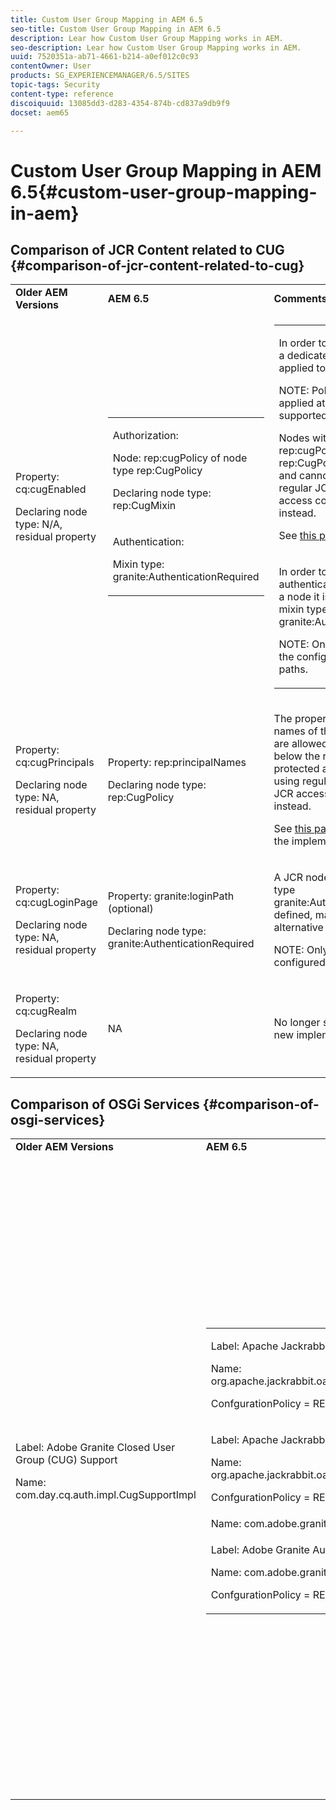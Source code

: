 ```yaml
---
title: Custom User Group Mapping in AEM 6.5
seo-title: Custom User Group Mapping in AEM 6.5
description: Lear how Custom User Group Mapping works in AEM.
seo-description: Lear how Custom User Group Mapping works in AEM.
uuid: 7520351a-ab71-4661-b214-a0ef012c0c93
contentOwner: User
products: SG_EXPERIENCEMANAGER/6.5/SITES
topic-tags: Security
content-type: reference
discoiquuid: 13085dd3-d283-4354-874b-cd837a9db9f9
docset: aem65

---
```


# Custom User Group Mapping in AEM 6.5{#custom-user-group-mapping-in-aem}

## Comparison of JCR Content related to CUG {#comparison-of-jcr-content-related-to-cug}

<table>
 <tbody>
  <tr>
   <td><strong>Older AEM Versions</strong></td>
   <td><strong>AEM 6.5</strong></td>
   <td><strong>Comments</strong></td>
  </tr>
  <tr>
   <td><p>Property: cq:cugEnabled</p> <p>Declaring node type: N/A, residual property</p> </td>
   <td>
    <table>
     <tbody>
      <tr>
       <td><p>Authorization:</p> <p>Node: rep:cugPolicy of node type rep:CugPolicy</p> <p>Declaring node type: rep:CugMixin</p> <p> </p> <p> </p> <p> </p> </td>
      </tr>
      <tr>
       <td><p>Authentication:</p> <p>Mixin type: granite:AuthenticationRequired</p> </td>
      </tr>
     </tbody>
    </table> </td>
   <td>
    <table>
     <tbody>
      <tr>
       <td><p>In order to restrict read access a dedicated CUG policy is applied to the target node.</p> <p>NOTE: Policies can only be applied at the configured supported paths.</p> <p>Nodes with name rep:cugPolicy and type rep:CugPolicy are protected and cannot be written using regular JCR API calls; use JCR access control management instead.</p> <p>See <a href="https://jackrabbit.apache.org/oak/docs/security/authorization/cug.html">this page</a> for more info.</p> </td>
      </tr>
      <tr>
       <td><p>In order to enforce authentication requirement on a node it is sufficient to add the mixin type granite:AuthenticationRequired.</p> <p>NOTE: Only respected below the configured supported paths.</p> </td>
      </tr>
     </tbody>
    </table> </td>
  </tr>
  <tr>
   <td><p>Property: cq:cugPrincipals</p> <p>Declaring node type: NA, residual property</p> </td>
   <td><p>Property: rep:principalNames</p> <p>Declaring node type: rep:CugPolicy</p> </td>
   <td><p>The property containing the names of those principals that are allowed to read the content below the restricted CUG is protected and cannot be written using regular JCR API calls; use JCR access control management instead.</p> <p>See <a href="https://svn.apache.org/repos/asf/jackrabbit/trunk/jackrabbitapi/src/main/java/org/apache/jackrabbit/api/security/authorization/PrincipalSetPolicy.java">this page</a> for more details on the implementation.</p> </td>
  </tr>
  <tr>
   <td><p>Property: cq:cugLoginPage</p> <p>Declaring node type: NA, residual property</p> </td>
   <td><p>Property: granite:loginPath (optional)</p> <p>Declaring node type: granite:AuthenticationRequired</p> </td>
   <td><p>A JCR node that has the mixin type granite:AuthenticationRequired defined, may optionally define an alternative login path.</p> <p>NOTE: Only respected below the configured supported paths.</p> </td>
  </tr>
  <tr>
   <td><p>Property: cq:cugRealm</p> <p>Declaring node type: NA, residual property</p> </td>
   <td>NA</td>
   <td>No longer supported with the new implementation.</td>
  </tr>
 </tbody>
</table>

## Comparison of OSGi Services {#comparison-of-osgi-services}

<table>
 <tbody>
  <tr>
   <td><strong>Older AEM Versions</strong></td>
   <td><strong>AEM 6.5</strong></td>
   <td><strong>Comments</strong></td>
  </tr>
  <tr>
   <td><p>Label: Adobe Granite Closed User Group (CUG) Support</p> <p>Name: com.day.cq.auth.impl.CugSupportImpl</p> </td>
   <td>
    <table>
     <tbody>
      <tr>
       <td><p>Label: Apache Jackrabbit Oak CUG Configuration</p> <p>Name: org.apache.jackrabbit.oak.spi.security.authorization.cug.impl.CugConfiguration</p> <p>ConfgurationPolicy = REQUIRED</p> </td>
      </tr>
      <tr>
       <td><p>Label: Apache Jackrabbit Oak CUG Exclude List</p> <p>Name: org.apache.jackrabbit.oak.spi.security.authorization.cug.impl.CugExcludeImpl</p> <p>ConfgurationPolicy = REQUIRED</p> <p> </p> <p> </p> <p> </p> <p> </p> </td>
      </tr>
      <tr>
       <td>Name: com.adobe.granite.auth.requirement.impl.RequirementService</td>
      </tr>
      <tr>
       <td><p>Label: Adobe Granite Authentication Requirement and Login Path Handler</p> <p>Name: com.adobe.granite.auth.requirement.impl.DefaultRequirementHandler</p> <p>ConfgurationPolicy = REQUIRED</p> </td>
      </tr>
     </tbody>
    </table> </td>
   <td>
    <table>
     <tbody>
      <tr>
       <td>Configuration of the CUG authorization and enable/disable the evaluation.</td>
      </tr>
      <tr>
       <td><p>Service to configure exclusion list of principals which should not be affected by the CUG authorization.</p> <p>NOTE: If the CugExcludeImpl is not configured, the CugConfguration will fall back to the default.</p> <p>It is possible to plug a custom CugExclude implementation in case of special needs.</p> </td>
      </tr>
      <tr>
       <td>OSGi component implementing LoginPathProvider that exposes a matching login path to the LoginSelectorHandler. It has a mandatory reference to a RequirementHandler which is used to register the observer that listens to changed auth requirements stored in the content by the means of the granite:AuthenticationRequired mixin type. </td>
      </tr>
      <tr>
       <td><p>OSGi component implementing RequirementHandler that notifies the SlingAuthenticator about changes to authrequirements.</p> <p>As confguration policy for this component is REQUIRE it will only be activated if a set of supported paths is specified.</p> <p>Enabling the service will launch the RequirementService.</p> </td>
      </tr>
     </tbody>
    </table> </td>
  </tr>
  <tr>
   <td> </td>
   <td> </td>
   <td> </td>
  </tr>
  <tr>
   <td> </td>
   <td> </td>
   <td> </td>
  </tr>
  <tr>
   <td> </td>
   <td> </td>
   <td> </td>
  </tr>
 </tbody>
</table>

